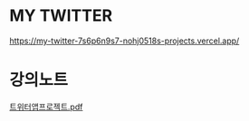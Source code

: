 # MY TWITTER
https://my-twitter-7s6p6n9s7-nohj0518s-projects.vercel.app/

# 강의노트
[트위터앱프로젝트.pdf](https://github.com/user-attachments/files/17558855/default.pdf)
